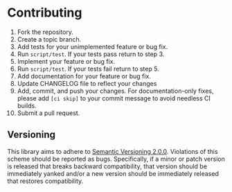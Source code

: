 # Contributing
  1. Fork the repository.
  2. Create a topic branch.
  3. Add tests for your unimplemented feature or bug fix.
  4. Run `script/test`. If your tests pass return to step 3.
  5. Implement your feature or bug fix.
  6. Run `script/test`. If your tests fail return to step 5.
  7. Add documentation for your feature or bug fix.
  8. Update CHANGELOG file to reflect your changes
  9. Add, commit, and push your changes. For documentation-only fixes, please add `[ci skip]` to your commit message to avoid needless CI builds.
  10. Submit a pull request.

## Versioning
This library aims to adhere to [Semantic Versioning 2.0.0](http://semver.org/). Violations of this scheme should be reported as bugs. Specifically, if a minor or patch version is released that breaks backward compatibility, that version should be immediately yanked and/or a new version should be immediately released that restores compatibility.
